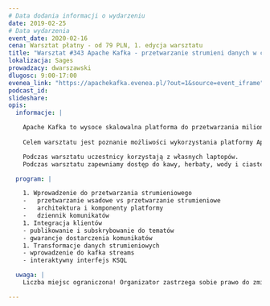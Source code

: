 ```yaml
---
# Data dodania informacji o wydarzeniu
date: 2019-02-25
# Data wydarzenia
event_date: 2020-02-16
cena: Warsztat płatny - od 79 PLN, 1. edycja warsztatu
title: "Warsztat #343 Apache Kafka - przetwarzanie strumieni danych w czasie rzeczywistym"
lokalizacja: Sages
prowadzacy: dwarszawski
dlugosc: 9:00-17:00
evenea_link: "https://apachekafka.evenea.pl/?out=1&source=event_iframe"
podcast_id:
slideshare:
opis:
  informacje: |

    Apache Kafka to wysoce skalowalna platforma do przetwarzania milionów komunikatów na sekundę. Stanowi podstawowy komponent nowoczesnych rozwiązań, których celem jest gromadzenie i przetwarzanie terabajtów danych. 
    
    Celem warsztatu jest poznanie możliwości wykorzystania platformy Apache Kafka do budowania architektury w oparciu o kolejki komunikatów oraz integracja narzędzia z zewnętrznymi systemami zgodnie z modelem komunikacji publisher-subscriber.

    Podczas warsztatu uczestnicy korzystają z własnych laptopów. 
    Podczas warsztatu zapewniamy dostęp do kawy, herbaty, wody i ciastek. W porze obiadowej zapewniamy pizzę w wersji mięsnej i wegetariańskiej.

  program: |

    1. Wprowadzenie do przetwarzania strumieniowego
    -	przetwarzanie wsadowe vs przetwarzanie strumieniowe
    -	architektura i komponenty platformy
    -	dziennik komunikatów
    1. Integracja klientów
    - publikowanie i subskrybowanie do tematów
    - gwarancje dostarczenia komunikatów
    1. Transformacje danych strumieniowych
    - wprowadzenie do kafka streams
    - interaktywny interfejs KSQL

  uwaga: |
    Liczba miejsc ograniczona! Organizator zastrzega sobie prawo do zmiany lokalizacji wydarzenia oraz jego odwołania w przypadku niezgłoszenia się minimalnej liczby uczestników.

---
```

